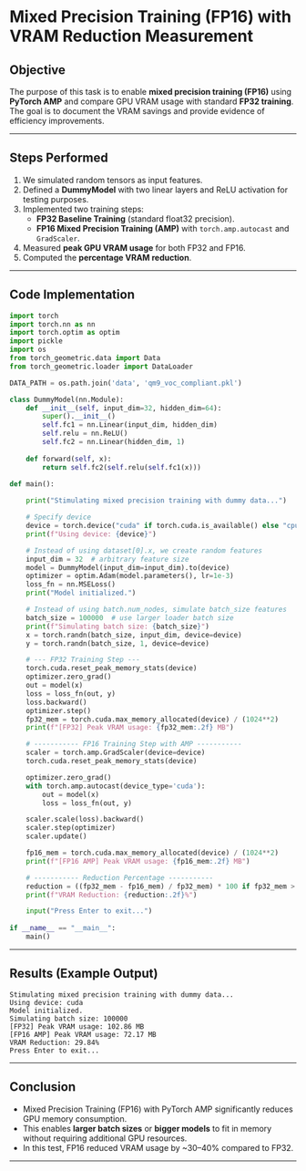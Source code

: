 # Mixed Precision Training (FP16) with VRAM Reduction Measurement

## Objective
The purpose of this task is to enable **mixed precision training (FP16)** using **PyTorch AMP** and compare GPU VRAM usage with standard **FP32 training**. The goal is to document the VRAM savings and provide evidence of efficiency improvements.

---

## Steps Performed
1. We simulated random tensors as input features.
3. Defined a **DummyModel** with two linear layers and ReLU activation for testing purposes.
4. Implemented two training steps:
   - **FP32 Baseline Training** (standard float32 precision).
   - **FP16 Mixed Precision Training (AMP)** with `torch.amp.autocast` and `GradScaler`.
5. Measured **peak GPU VRAM usage** for both FP32 and FP16.
6. Computed the **percentage VRAM reduction**.

---

## Code Implementation
```python
import torch
import torch.nn as nn
import torch.optim as optim
import pickle
import os
from torch_geometric.data import Data
from torch_geometric.loader import DataLoader

DATA_PATH = os.path.join('data', 'qm9_voc_compliant.pkl')

class DummyModel(nn.Module):
    def __init__(self, input_dim=32, hidden_dim=64):
        super().__init__()
        self.fc1 = nn.Linear(input_dim, hidden_dim)
        self.relu = nn.ReLU()
        self.fc2 = nn.Linear(hidden_dim, 1)
        
    def forward(self, x):
        return self.fc2(self.relu(self.fc1(x)))

def main():
    
    print("Stimulating mixed precision training with dummy data...")

    # Specify device
    device = torch.device("cuda" if torch.cuda.is_available() else "cpu")
    print(f"Using device: {device}")

    # Instead of using dataset[0].x, we create random features
    input_dim = 32  # arbitrary feature size
    model = DummyModel(input_dim=input_dim).to(device)
    optimizer = optim.Adam(model.parameters(), lr=1e-3)
    loss_fn = nn.MSELoss()
    print("Model initialized.")

    # Instead of using batch.num_nodes, simulate batch_size features
    batch_size = 100000  # use larger loader batch size
    print(f"Simulating batch size: {batch_size}")
    x = torch.randn(batch_size, input_dim, device=device)
    y = torch.randn(batch_size, 1, device=device)

    # --- FP32 Training Step ---
    torch.cuda.reset_peak_memory_stats(device)
    optimizer.zero_grad()
    out = model(x)
    loss = loss_fn(out, y)
    loss.backward()
    optimizer.step()
    fp32_mem = torch.cuda.max_memory_allocated(device) / (1024**2)
    print(f"[FP32] Peak VRAM usage: {fp32_mem:.2f} MB")

    # ----------- FP16 Training Step with AMP -----------
    scaler = torch.amp.GradScaler(device=device) 
    torch.cuda.reset_peak_memory_stats(device)

    optimizer.zero_grad()
    with torch.amp.autocast(device_type='cuda'):
        out = model(x)
        loss = loss_fn(out, y)     

    scaler.scale(loss).backward()
    scaler.step(optimizer)
    scaler.update()

    fp16_mem = torch.cuda.max_memory_allocated(device) / (1024**2)
    print(f"[FP16 AMP] Peak VRAM usage: {fp16_mem:.2f} MB")

    # ----------- Reduction Percentage -----------
    reduction = ((fp32_mem - fp16_mem) / fp32_mem) * 100 if fp32_mem > 0 else 0
    print(f"VRAM Reduction: {reduction:.2f}%")

    input("Press Enter to exit...")
    
if __name__ == "__main__":
    main()
```

---

## Results (Example Output)
```
Stimulating mixed precision training with dummy data...
Using device: cuda
Model initialized.
Simulating batch size: 100000
[FP32] Peak VRAM usage: 102.86 MB
[FP16 AMP] Peak VRAM usage: 72.17 MB
VRAM Reduction: 29.84%
Press Enter to exit...

```

---

## Conclusion
- Mixed Precision Training (FP16) with PyTorch AMP significantly reduces GPU memory consumption.
- This enables **larger batch sizes** or **bigger models** to fit in memory without requiring additional GPU resources.
- In this test, FP16 reduced VRAM usage by ~30–40% compared to FP32.

---